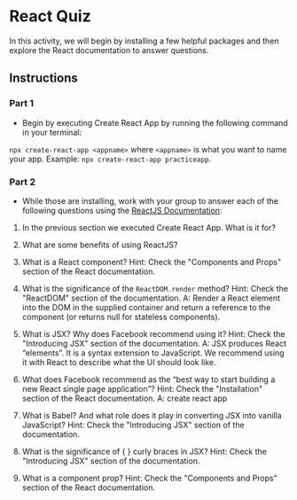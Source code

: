 # React Quiz

In this activity, we will begin by installing a few helpful packages and then explore the React documentation to answer questions.

## Instructions

### Part 1

* Begin by executing Create React App by running the following command in your terminal:

`npx create-react-app <appname>` where `<appname>` is what you want to name your app. Example: `npx create-react-app practiceapp`.

### Part 2

* While those are installing, work with your group to answer each of the following questions using the [ReactJS Documentation](https://facebook.github.io/react/):

1. In the previous section we executed Create React App. What is it for?

2. What are some benefits of using ReactJS?

3. What is a React component? Hint: Check the "Components and Props" section of the React documentation.

4. What is the significance of the `ReactDOM.render` method? Hint: Check the "ReactDOM" section of the documentation.
    A: Render a React element into the DOM in the supplied container and return a reference to the component (or returns null for stateless components).

5. What is JSX? Why does Facebook recommend using it? Hint: Check the "Introducing JSX" section of the documentation.
    A:  JSX produces React “elements”. It is a syntax extension to JavaScript. We recommend using it with React to describe what the UI should look like. 

6. What does Facebook recommend as the “best way to start building a new React single page application”? Hint: Check the "Installation" section of the React documentation.
    A: create react app

7. What is Babel? And what role does it play in converting JSX into vanilla JavaScript? Hint: Check the "Introducing JSX" section of the documentation.

8. What is the significance of { } curly braces in JSX? Hint: Check the "Introducing JSX" section of the documentation.

9. What is a component prop? Hint: Check the "Components and Props" section of the React documentation.
